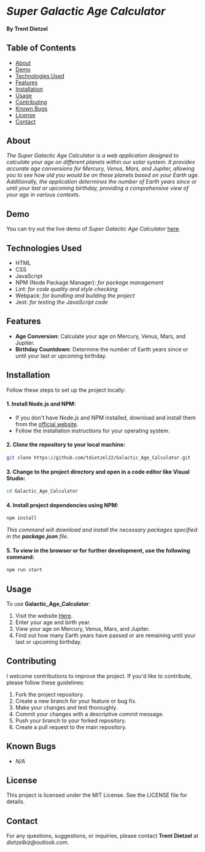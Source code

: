 # *Super Galactic Age Calculator*
#### By Trent Dietzel

## Table of Contents
- [About](#about)
- [Demo](#demo)
- [Technologies Used](#technologies-used)
- [Features](#features)
- [Installation](#installation)
- [Usage](#usage)
- [Contributing](#contributing)
- [Known Bugs](#known-bugs)
- [License](#license)
- [Contact](#contact)

## About
*The Super Galactic Age Calculator is a web application designed to calculate your age on different planets within our solar system. It provides accurate age conversions for Mercury, Venus, Mars, and Jupiter, allowing you to see how old you would be on these planets based on your Earth age. Additionally, the application determines the number of Earth years since or until your last or upcoming birthday, providing a comprehensive view of your age in various contexts.*

## Demo
You can try out the live demo of *Super Galactic Age Calculator* [here](https://tdietzel22.github.io/Super_Galactic_Age_Calculator/).

## Technologies Used
 - HTML
 - CSS
 - JavaScript
 - NPM (Node Package Manager): *for package management*
 - Lint: *for code quality and style checking*
 - Webpack: *for bundling and building the project*
 - Jest: *for testing the JavaScript code*

## Features
- **Age Conversion**: Calculate your age on Mercury, Venus, Mars, and Jupiter.
- **Birthday Countdown**: Determine the number of Earth years since or until your last or upcoming birthday.

## Installation

Follow these steps to set up the project locally:
#### 1. Install Node.js and NPM:
   - If you don't have Node.js and NPM installed, download and install them from the [official website](https://nodejs.org/).
   - Follow the installation instructions for your operating system.

#### 2. Clone the repository to your local machine:
   ```bash
   git clone https://github.com/tdietzel22/Galactic_Age_Calculator.git
   ```
#### 3. Change to the project directory and open in a code editor like Visual Studio:
   ```bash
   cd Galactic_Age_Calculator
   ```
#### 4. Install project dependencies using NPM:
   ```bash
   npm install
   ```
*This command will download and install the necessary packages specified in the **package.json** file.*
#### 5. To view in the browser or for further development, use the following command:
   ```bash
   npm run start
   ```
## Usage

To use **Galactic_Age_Calculator**:
1. Visit the website [Here](https://tdietzel22.github.io/*PROJECT_NAME*/).
2. Enter your age and birth year.
3. View your age on Mercury, Venus, Mars, and Jupiter.
4. Find out how many Earth years have passed or are remaining until your last or upcoming birthday.

## Contributing

I welcome contributions to improve the project. If you'd like to contribute, please follow these guidelines:
1. Fork the project repository.
2. Create a new branch for your feature or bug fix.
3. Make your changes and test thoroughly.
4. Commit your changes with a descriptive commit message.
5. Push your branch to your forked repository.
6. Create a pull request to the main repository.

## Known Bugs

* _N/A_

## License
This project is licensed under the MIT License. See the LICENSE file for details.

## Contact
For any questions, suggestions, or inquiries, please contact **Trent Dietzel** at _dietzelbiz@outlook.com_.